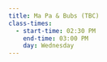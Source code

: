 ```yaml
---
title: Ma Pa & Bubs (TBC)
class-times:
  - start-time: 02:30 PM
    end-time: 03:00 PM
    day: Wednesday
---
```


